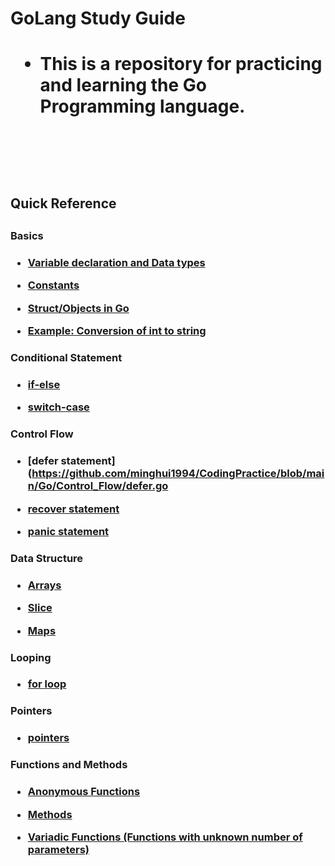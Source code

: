 <h1>GoLang Study Guide<h1>

* This is a repository for practicing and learning the Go Programming language.

<br><br>

<h2>Quick Reference<h2>

<h3>Basics<h3>

* [Variable declaration and Data types](https://github.com/minghui1994/CodingPractice/blob/main/Go/Basics/dataType.go)

* [Constants](https://github.com/minghui1994/CodingPractice/blob/main/Go/Basics/constants.go)

* [Struct/Objects in Go](https://github.com/minghui1994/CodingPractice/blob/main/Go/Basics/struct.go)

* [Example: Conversion of int to string](https://github.com/minghui1994/CodingPractice/blob/main/Go/Data_Structure/maps.go)

<h3>Conditional Statement<h3>

* [if-else](https://github.com/minghui1994/CodingPractice/blob/main/Go/Conditional/if.go)

* [switch-case](https://github.com/minghui1994/CodingPractice/blob/main/Go/Conditional/switchCase.go)

<h3>Control Flow<h3>

* [defer statement](https://github.com/minghui1994/CodingPractice/blob/main/Go/Control_Flow/defer.go

* [recover statement]()

* [panic statement](https://github.com/minghui1994/CodingPractice/blob/main/Go/Control_Flow/panic.go)

<h3>Data Structure<h3>

* [Arrays](https://github.com/minghui1994/CodingPractice/blob/main/Go/Data_Structure/arrays.go)

* [Slice](https://github.com/minghui1994/CodingPractice/blob/main/Go/Data_Structure/slice.go)

* [Maps](https://github.com/minghui1994/CodingPractice/blob/main/Go/Data_Structure/maps.goS)


<h3>Looping<h3>

* [for loop](https://github.com/minghui1994/CodingPractice/blob/main/Go/Loop/looping.go)

<h3>Pointers<h3>

* [pointers](https://github.com/minghui1994/CodingPractice/blob/main/Go/Pointers/pointers.go)

<h3>Functions and Methods<h3>

* [Anonymous Functions](https://github.com/minghui1994/CodingPractice/blob/main/Go/Functions/anonymousFunctions.go)

* [Methods](https://github.com/minghui1994/CodingPractice/tree/main/Go/Functions)

* [Variadic Functions (Functions with unknown number of parameters)](https://github.com/minghui1994/CodingPractice/blob/main/Go/Functions/variadicParameters.go)